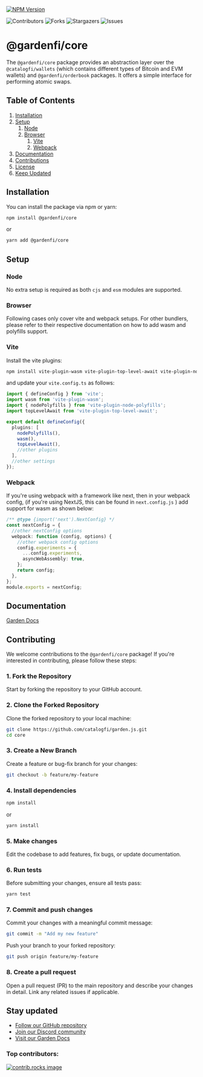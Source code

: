 [![NPM Version](https://img.shields.io/npm/v/%40gardenfi%2Fcore?style=for-the-badge&logo=npm&label=core&color=B1D8B7)](https://www.npmjs.com/package/@gardenfi/core)

![Contributors](https://img.shields.io/github/contributors/catalogfi/garden.js.svg?style=for-the-badge)
![Forks](https://img.shields.io/github/forks/catalogfi/garden.js.svg?style=for-the-badge)
![Stargazers](https://img.shields.io/github/stars/catalogfi/garden.js.svg?style=for-the-badge)
![Issues](https://img.shields.io/github/issues/othneildrew/Best-README-Template.svg?style=for-the-badge)

# @gardenfi/core

The `@gardenfi/core` package provides an abstraction layer over the `@catalogfi/wallets` (which contains different types of Bitcoin and EVM wallets) and `@gardenfi/orderbook` packages. It offers a simple interface for performing atomic swaps.

## Table of Contents

1. [Installation](#installation)
2. [Setup](#setup)
   1. [Node](#node)
   2. [Browser](#browser)
      1. [Vite](#vite)
      2. [Webpack](#webpack)
3. [Documentation](#documentation)
4. [Contributions](#contributions)
5. [License](#license)
6. [Keep Updated](#stay-updated)

## Installation

You can install the package via npm or yarn:

```bash
npm install @gardenfi/core
```

or

```bash
yarn add @gardenfi/core
```

## Setup

### Node

No extra setup is required as both `cjs` and `esm` modules are supported.

### Browser

Following cases only cover vite and webpack setups. For other bundlers, please refer to their respective documentation on how to add wasm and polyfills support.

### Vite

Install the vite plugins:

```bash
npm install vite-plugin-wasm vite-plugin-top-level-await vite-plugin-node-polyfills --save-dev
```

and update your `vite.config.ts` as follows:

```typescript
import { defineConfig } from 'vite';
import wasm from 'vite-plugin-wasm';
import { nodePolyfills } from 'vite-plugin-node-polyfills';
import topLevelAwait from 'vite-plugin-top-level-await';

export default defineConfig({
  plugins: [
    nodePolyfills(),
    wasm(),
    topLevelAwait(),
    //other plugins
  ],
  //other settings
});
```

### Webpack

If you're using webpack with a framework like next, then in your webpack config, (if you're using NextJS, this can be found in `next.config.js` ) add support for wasm as shown below:

```typescript
/** @type {import('next').NextConfig} */
const nextConfig = {
  //other nextConfig options
  webpack: function (config, options) {
    //other webpack config options
    config.experiments = {
      ...config.experiments,
      asyncWebAssembly: true,
    };
    return config;
  },
};
module.exports = nextConfig;
```

## Documentation

[Garden Docs](https://docs.garden.finance/)

## Contributing

We welcome contributions to the `@gardenfi/core` package! If you're interested in contributing, please follow these steps:

### 1. Fork the Repository

Start by forking the repository to your GitHub account.

### 2. Clone the Forked Repository

Clone the forked repository to your local machine:

```bash
git clone https://github.com/catalogfi/garden.js.git
cd core
```

### 3. Create a New Branch

Create a feature or bug-fix branch for your changes:

```bash
git checkout -b feature/my-feature
```

### 4. Install dependencies

```bash
npm install
```

or

```bash
yarn install
```

### 5. Make changes

Edit the codebase to add features, fix bugs, or update documentation.

### 6. Run tests

Before submitting your changes, ensure all tests pass:

```bash
yarn test
```

### 7. Commit and push changes

Commit your changes with a meaningful commit message:

```bash
git commit -m "Add my new feature"
```

Push your branch to your forked repository:

```bash
git push origin feature/my-feature
```

### 8. Create a pull request

Open a pull request (PR) to the main repository and describe your changes in detail. Link any related issues if applicable.

## Stay updated

- [Follow our GitHub repository](https://github.com/catalogfi)
- [Join our Discord community](https://discord.com/invite/gardenfi)
- [Visit our Garden Docs](https://garden.finance/)

### Top contributors:

<a target="_blank" href="https://github.com/catalogfi/garden.js/graphs/contributors">
  <img src="https://contrib.rocks/image?repo=catalogfi/garden.js" alt="contrib.rocks image" />
</a>
